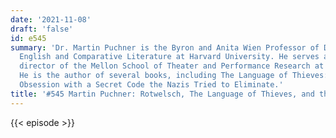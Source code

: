 ```yaml
---
date: '2021-11-08'
draft: 'false'
id: e545
summary: 'Dr. Martin Puchner is the Byron and Anita Wien Professor of Drama and of
  English and Comparative Literature at Harvard University. He serves as the founding
  director of the Mellon School of Theater and Performance Research at Harvard University.
  He is the author of several books, including The Language of Thieves: My Family''s
  Obsession with a Secret Code the Nazis Tried to Eliminate.'
title: '#545 Martin Puchner: Rotwelsch, The Language of Thieves, and the Nazi Regime'
---
```

{{< episode >}}
